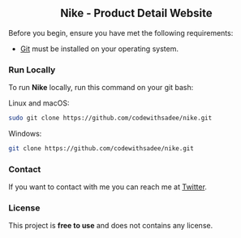  <h2 align="center">Nike - Product Detail Website</h2>
 
 
 
 Before you begin, ensure you have met the following requirements:

* [Git](https://git-scm.com/downloads "Download Git") must be installed on your operating system.

### Run Locally

To run **Nike** locally, run this command on your git bash:

Linux and macOS:

```bash
sudo git clone https://github.com/codewithsadee/nike.git
```

Windows:

```bash
git clone https://github.com/codewithsadee/nike.git
```

### Contact

If you want to contact with me you can reach me at [Twitter](https://www.twitter.com/codewithsadee).

### License

This project is **free to use** and does not contains any license.
